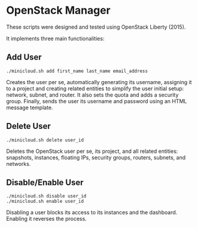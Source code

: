 # OpenStack Manager

These scripts were designed and tested using OpenStack Liberty (2015).

It implements three main functionalities:

## Add User

    ./minicloud.sh add first_name last_name email_address

Creates the user per se, automatically generating its username, assigning it to a project and creating related entities to simplify the user initial setup: network, subnet, and router. It also sets the quota and adds a security group. Finally, sends the user its username and password using an HTML message template.

## Delete User

    ./minicloud.sh delete user_id

Deletes the OpenStack user per se, its project, and all related entities: snapshots, instances, floating IPs, security groups, routers, subnets, and networks.

## Disable/Enable User

    ./minicloud.sh disable user_id
    ./minicloud.sh enable user_id

Disabling a user blocks its access to its instances and the dashboard. Enabling it reverses the process.
